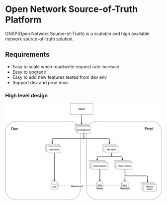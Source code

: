 # Open Network Source-of-Truth Platform

ONSP(Open Network Source-of-Truth) is a scalable and high available network source-of-truth solution.

## Requirements
- Easy to scale when read/write request rate increase
- Easy to upgrade
- Easy to add new features tested from dev env
- Support dev and prod envs

### High level design
![alt text](docs/images/high_level_design.png)